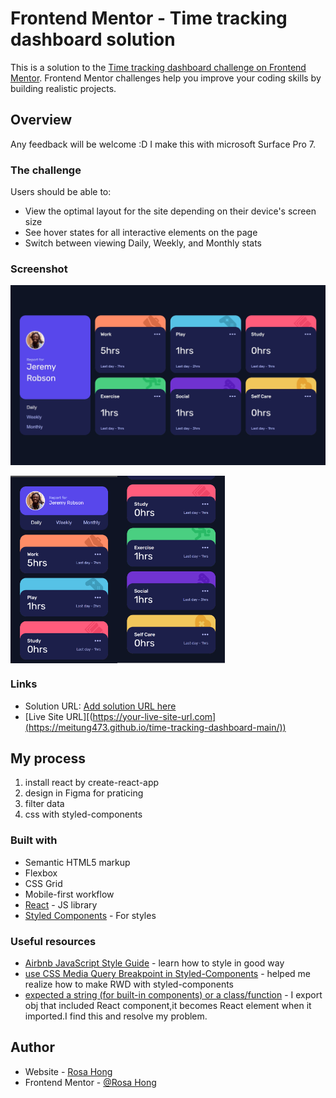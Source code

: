 # Frontend Mentor - Time tracking dashboard solution

This is a solution to the [Time tracking dashboard challenge on Frontend Mentor](https://www.frontendmentor.io/challenges/time-tracking-dashboard-UIQ7167Jw). Frontend Mentor challenges help you improve your coding skills by building realistic projects. 

## Overview
Any feedback will be welcome :D
I make this with microsoft Surface Pro 7.

### The challenge

Users should be able to:

- View the optimal layout for the site depending on their device's screen size
- See hover states for all interactive elements on the page
- Switch between viewing Daily, Weekly, and Monthly stats

### Screenshot

![desktop](img/desktop.jpeg)
<div style="display:flex;width:300px;height: 300px;">
<img src="img/mobile-01.png" style="max-width: 100%;"/>
<img src="img/mobile-02.png" style="max-width: 100%;"/>
</div>



### Links

- Solution URL: [Add solution URL here](https://your-solution-url.com)
- [Live Site URL][(https://your-live-site-url.com](https://meitung473.github.io/time-tracking-dashboard-main/))

## My process
1. install react by create-react-app
2. design in Figma for praticing 
3. filter data
4. css with styled-components

### Built with

- Semantic HTML5 markup
- Flexbox
- CSS Grid
- Mobile-first workflow
- [React](https://reactjs.org/) - JS library
- [Styled Components](https://styled-components.com/) - For styles

### Useful resources

- [Airbnb JavaScript Style Guide](https://airbnb.io/javascript/react/#class-vs-reactcreateclass-vs-stateless) - learn how to style in good way
- [use CSS Media Query Breakpoint in Styled-Components](https://dev.to/cagatayunal/how-to-use-css-media-query-breakpoint-in-styled-components-9of) - helped me realize how to make RWD with styled-components
- [expected a string (for built-in components) or a class/function](https://github.com/facebook/react/issues/13445) - I export obj that included React component,it becomes React element when it imported.I find this and resolve my problem.


## Author

- Website - [Rosa Hong](https://blog.rosa.tw/)
- Frontend Mentor - [@Rosa Hong](https://www.frontendmentor.io/profile/meitung473)



